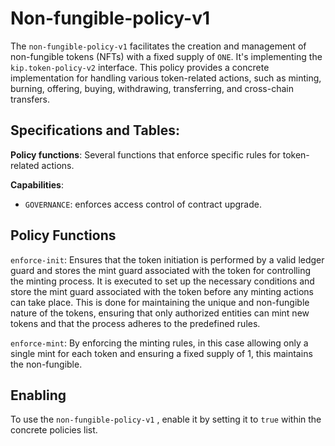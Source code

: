 # Non-fungible-policy-v1


The `non-fungible-policy-v1` facilitates the creation and management of non-fungible tokens (NFTs) with a fixed supply of `ONE`. It's implementing the `kip.token-policy-v2` interface. This policy provides a concrete implementation for handling various token-related actions, such as minting, burning, offering, buying, withdrawing, transferring, and cross-chain transfers.


## Specifications and Tables:

**Policy functions**: Several functions that enforce specific rules for token-related actions.

**Capabilities**:
 - `GOVERNANCE`: enforces access control of contract upgrade.

## Policy Functions

`enforce-init`: Ensures that the token initiation is performed by a valid ledger guard and stores the mint guard associated with the token for controlling the minting process. It is executed to set up the necessary conditions and store the mint guard associated with the token before any minting actions can take place. This  is done for maintaining the unique and non-fungible nature of the tokens, ensuring that only authorized entities can mint new tokens and that the process adheres to the predefined rules.

`enforce-mint`: By enforcing the minting rules, in this case allowing only a single mint for each token and ensuring a fixed supply of 1, this maintains the non-fungible.


## Enabling

To use the `non-fungible-policy-v1` , enable it by setting it to `true` within the concrete policies list.
